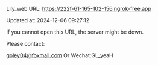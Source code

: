 Lily_web URL: https://222f-61-165-102-156.ngrok-free.app

Updated at: 2024-12-06 09:27:12

If you cannot open this URL, the server might be down.

Please contact: 

goley04@foxmail.com Or Wechat:GL_yeaH